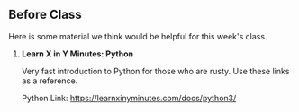 Before Class
-

Here is some material we think would be helpful for this week's class.

1. **Learn X in Y Minutes: Python**

    Very fast introduction to Python for those who are rusty. Use these links as a reference. 

    Python Link: https://learnxinyminutes.com/docs/python3/
